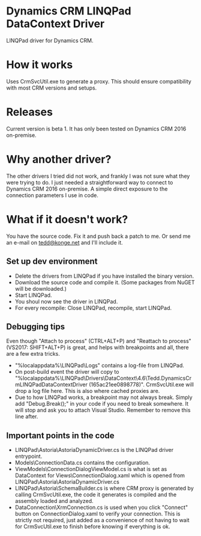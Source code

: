 # Dynamics CRM LINQPad DataContext Driver
LINQPad driver for Dynamics CRM.

# How it works
Uses CrmSvcUtil.exe to generate a proxy. This should ensure compatibility with most CRM versions and setups.

# Releases
Current version is beta 1. It has only been tested on Dynamics CRM 2016 on-premise.

# Why another driver?
The other drivers I tried did not work, and frankly I was not sure what they were trying to do. I just needed a straightforward way to connect to Dynamics CRM 2016 on-premise. A simple direct exposure to the connection parameters I use in code.

# What if it doesn't work?
You have the source code. Fix it and push back a patch to me. Or send me an e-mail on tedd@konge.net and I'll include it.

## Set up dev environment
  * Delete the drivers from LINQPad if you have installed the binary version.
  * Download the source code and compile it. (Some packages from NuGET will be downloaded.)
  * Start LINQPad. 
  * You shoul now see the driver in LINQPad.
  * For every recompile: Close LINQPad, recompile, start LINQPad.

## Debugging tips
Even though "Attach to process" (CTRL+ALT+P) and "Reattach to process" (VS2017: SHIFT+ALT+P) is great, and helps with breakpoints and all, there are a few extra tricks.

  * "%localappdata%\LINQPad\Logs" contains a log-file from LINQPad.
  * On post-build event the driver will copy to "%localappdata%\LINQPad\Drivers\DataContext\4.6\Tedd.DynamicsCrmLINQPadDataContextDriver (165ac21ee0898778)\". CrmSvcUtil.exe will drop a log file here. This is also where cached proxies are.
  * Due to how LINQPad works, a breakpoint may not always break. Simply add "Debug.Break();" in your code if you need to break somewhere. It will stop and ask you to attach Visual Studio. Remember to remove this line after.
 
## Important points in the code
  * LINQPad\Astoria\AstoriaDynamicDriver.cs is the LINQPad driver entrypoint.
  * Models\ConnectionData.cs contains the configuration.
  * ViewModels\ConnectionDialogViewModel.cs is what is set as DataContext for Views\ConnectionDialog.xaml which is opened from LINQPad\Astoria\AstoriaDynamicDriver.cs
  * LINQPad\Astoria\SchemaBuilder.cs is where CRM proxy is generated by calling CrmSvcUtil.exe, the code it generates is compiled and the assembly loaded and analyzed.
  * DataConnection\XrmConnection.cs is used when you click "Connect" button on ConnectionDialog.xaml to verify your connection. This is strictly not required, just added as a convenience of not having to wait for CrmSvcUtil.exe to finish before knowing if everything is ok.
  